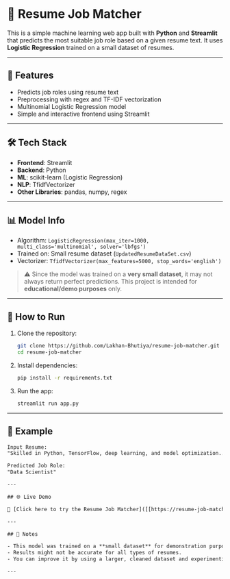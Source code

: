 # 🎯 Resume Job Matcher

This is a simple machine learning web app built with **Python** and **Streamlit** that predicts the most suitable job role based on a given resume text. It uses **Logistic Regression** trained on a small dataset of resumes.

---

## 📌 Features

- Predicts job roles using resume text
- Preprocessing with regex and TF-IDF vectorization
- Multinomial Logistic Regression model
- Simple and interactive frontend using Streamlit

---

## 🛠️ Tech Stack

- **Frontend**: Streamlit
- **Backend**: Python
- **ML**: scikit-learn (Logistic Regression)
- **NLP**: TfidfVectorizer
- **Other Libraries**: pandas, numpy, regex

---

## 📊 Model Info

- Algorithm: `LogisticRegression(max_iter=1000, multi_class='multinomial', solver='lbfgs')`
- Trained on: Small resume dataset (`UpdatedResumeDataSet.csv`)
- Vectorizer: `TfidfVectorizer(max_features=5000, stop_words='english')`

> ⚠️ Since the model was trained on a **very small dataset**, it may not always return perfect predictions. This project is intended for **educational/demo purposes** only.

---

## 🚀 How to Run

1. Clone the repository:
    ```bash
    git clone https://github.com/Lakhan-Bhutiya/resume-job-matcher.git
    cd resume-job-matcher
    ```

2. Install dependencies:
    ```bash
    pip install -r requirements.txt
    ```

3. Run the app:
    ```bash
    streamlit run app.py
    ```

---

## 🧠 Example

```txt
Input Resume: 
"Skilled in Python, TensorFlow, deep learning, and model optimization..."

Predicted Job Role:
"Data Scientist"

---

## 🌐 Live Demo

🔗 [Click here to try the Resume Job Matcher]([[https://resume-job-matcher13.streamlit.app>.streamlit.app](https://resume-job-matcher13.streamlit.app/)](https://resume-job-matcher13.streamlit.app/))

---

## 🧠 Notes

- This model was trained on a **small dataset** for demonstration purposes.
- Results might not be accurate for all types of resumes.
- You can improve it by using a larger, cleaned dataset and experimenting with other models like SVM or fine-tuned Transformers (BERT).

---

